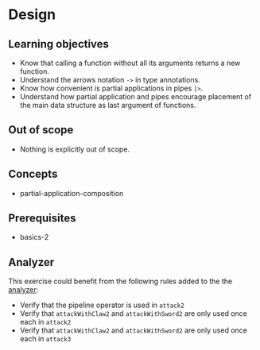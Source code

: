 # Design

## Learning objectives

- Know that calling a function without all its arguments returns a new function.
- Understand the arrows notation `->` in type annotations.
- Know how convenient is partial applications in pipes `|>`.
- Understand how partial application and pipes encourage placement of the main data structure as last argument of functions.

## Out of scope

- Nothing is explicitly out of scope.

## Concepts

- partial-application-composition

## Prerequisites

- basics-2

## Analyzer

This exercise could benefit from the following rules added to the the [analyzer][analyzer]:

- Verify that the pipeline operator is used in `attack2`
- Verify that `attackWithClaw2` and `attackWithSword2` are only used once each in `attack2`
- Verify that `attackWithClaw2` and `attackWithSword2` are only used once each in `attack3`

[analyzer]: https://github.com/exercism/elm-analyzer

